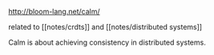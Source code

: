 http://bloom-lang.net/calm/

related to [[notes/crdts]] and [[notes/distributed systems]]

Calm is about achieving consistency in distributed systems.